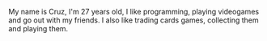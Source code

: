 My name is Cruz, I'm 27 years old, I like programming, playing videogames and go out with my friends.
I also like trading cards games, collecting them and playing them.
